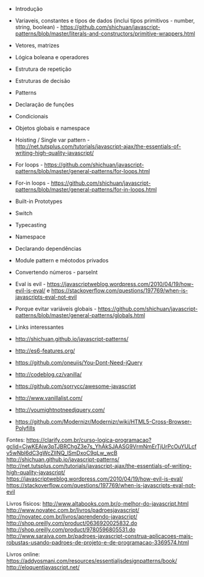 - Introdução
 - Variaveis, constantes e tipos de dados (inclui tipos primitivos - number, string, boolean) - https://github.com/shichuan/javascript-patterns/blob/master/literals-and-constructors/primitive-wrappers.html
 - Vetores, matrizes
 - Lógica boleana e operadores
 - Estrutura de repetição
 - Estruturas de decisão

- Patterns
 - Declaração de funções
 - Condicionais
 - Objetos globais e namespace
 - Hoisting / Single var pattern - http://net.tutsplus.com/tutorials/javascript-ajax/the-essentials-of-writing-high-quality-javascript/
 - For loops - https://github.com/shichuan/javascript-patterns/blob/master/general-patterns/for-loops.html
 - For-in loops - https://github.com/shichuan/javascript-patterns/blob/master/general-patterns/for-in-loops.html
 - Built-in Prototypes
 - Switch
 - Typecasting
 - Namespace
 - Declarando dependências
 - Module pattern e méotodos privados
 - Convertendo números - parseInt
 - Eval is evil - https://javascriptweblog.wordpress.com/2010/04/19/how-evil-is-eval/ e https://stackoverflow.com/questions/197769/when-is-javascripts-eval-not-evil
 - Porque evitar variáveis globais - https://github.com/shichuan/javascript-patterns/blob/master/general-patterns/globals.html
 - Links interessantes
  - http://shichuan.github.io/javascript-patterns/
  - http://es6-features.org/
  - https://github.com/oneuijs/You-Dont-Need-jQuery
  - http://codeblog.cz/vanilla/
  - https://github.com/sorrycc/awesome-javascript
  - http://www.vanillalist.com/
  - http://youmightnotneedjquery.com/
  - https://github.com/Modernizr/Modernizr/wiki/HTML5-Cross-Browser-Polyfills

Fontes:
https://clarify.com.br/curso-logica-programacao?gclid=CjwKEAjw3pTJBRChgZ3e7s_YhAkSJAASG9VrmNmErTjUrPcOuYULcfv5wNbl6dC3gWcZlINQ_lSmDxoC9qLw_wcB
http://shichuan.github.io/javascript-patterns/
http://net.tutsplus.com/tutorials/javascript-ajax/the-essentials-of-writing-high-quality-javascript/
https://javascriptweblog.wordpress.com/2010/04/19/how-evil-is-eval/
https://stackoverflow.com/questions/197769/when-is-javascripts-eval-not-evil

Livros físicos:
http://www.altabooks.com.br/o-melhor-do-javascript.html
http://www.novatec.com.br/livros/padroesjavascript/
http://novatec.com.br/livros/aprendendo-javascript/
http://shop.oreilly.com/product/0636920025832.do
http://shop.oreilly.com/product/9780596805531.do
http://www.saraiva.com.br/padroes-javascript-construa-aplicacoes-mais-robustas-usando-padroes-de-projeto-e-de-programacao-3369574.html

Livros online:
https://addyosmani.com/resources/essentialjsdesignpatterns/book/
http://eloquentjavascript.net/
